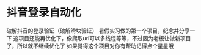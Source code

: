 # 抖音登录自动化
破解抖音的登录验证（破解滑块验证）
暑假实习做的第一个项目，纪念并分享一下
这项目还能再优化下，像爬取url可以多线程等等，不过因为老板让做新项目了，所以就不继续优化了
如果觉得这个项目对你有帮助记得点个星星哦
